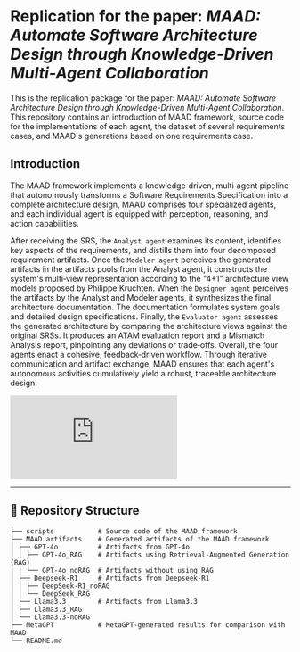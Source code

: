 # Replication for the paper: *MAAD: Automate Software Architecture Design through Knowledge-Driven Multi-Agent Collaboration*

This is the replication package for the paper: *MAAD: Automate Software Architecture Design through Knowledge-Driven Multi-Agent Collaboration*. This repository contains an introduction of MAAD framework, source code for the implementations of each agent, the dataset of several requirements cases, and MAAD's generations based on one requirements case.

## Introduction

The MAAD framework implements a knowledge‑driven, multi‑agent pipeline that autonomously transforms a Software Requirements Specification into a complete architecture design, MAAD comprises four specialized agents, and each individual agent is equipped with perception, reasoning, and action capabilities.

After receiving the SRS, the `Analyst agent` examines its content, identifies key aspects of the requirements, and distills them into four decomposed requirement artifacts. Once the `Modeler agent` perceives the generated artifacts in the artifacts pools from the Analyst agent, it constructs the system's multi‑view representation according to the "4+1" architecture view models proposed by Philippe Kruchten. When the `Designer agent` perceives the artifacts by the Analyst and Modeler agents, it synthesizes the final architecture documentation. The documentation formulates system goals and detailed design specifications. Finally, the `Evaluator agent` assesses the generated architecture by comparing the architecture views against the original SRSs. It produces an ATAM evaluation report and a Mismatch Analysis report, pinpointing any deviations or trade‑offs. Overall, the four agents enact a cohesive, feedback‑driven workflow. Through iterative communication and artifact exchange, MAAD ensures that each agent's autonomous activities cumulatively yield a robust, traceable architecture design.

![image](https://github.com/RuiyinL/MAAD/tree/main/img/Overview.pdf)



---

## 📁 Repository Structure

```plaintext
├── scripts           # Source code of the MAAD framework
├── MAAD artifacts    # Generated artifacts of the MAAD framework
│ ├── GPT-4o          # Artifacts from GPT-4o
│ │ ├── GPT-4o_RAG    # Artifacts using Retrieval-Augmented Generation (RAG)
│ │ └── GPT-4o_noRAG  # Artifacts without using RAG
│ ├── Deepseek-R1     # Artifacts from Deepseek-R1
│ │ ├── DeepSeek-R1_noRAG
│ │ └── DeepSeek_RAG
│ └── Llama3.3        # Artifacts from Llama3.3
│ ├── Llama3.3_RAG
│ └── Llama3.3-noRAG
├── MetaGPT           # MetaGPT-generated results for comparison with MAAD
└── README.md